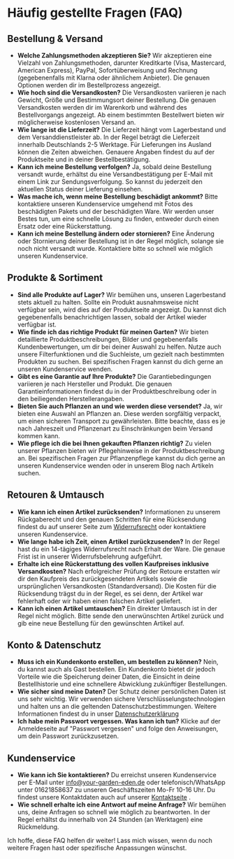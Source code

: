 # Häufig gestellte Fragen (FAQ)

## Bestellung & Versand

*   **Welche Zahlungsmethoden akzeptieren Sie?**
    Wir akzeptieren eine Vielzahl von Zahlungsmethoden, darunter Kreditkarte (Visa, Mastercard, American Express), PayPal, Sofortüberweisung und Rechnung (gegebenenfalls mit Klarna oder ähnlichem Anbieter). Die genauen Optionen werden dir im Bestellprozess angezeigt.
*   **Wie hoch sind die Versandkosten?**
    Die Versandkosten variieren je nach Gewicht, Größe und Bestimmungsort deiner Bestellung. Die genauen Versandkosten werden dir im Warenkorb und während des Bestellvorgangs angezeigt. Ab einem bestimmten Bestellwert bieten wir möglicherweise kostenlosen Versand an.
*   **Wie lange ist die Lieferzeit?**
    Die Lieferzeit hängt vom Lagerbestand und dem Versanddienstleister ab. In der Regel beträgt die Lieferzeit innerhalb Deutschlands 2-5 Werktage. Für Lieferungen ins Ausland können die Zeiten abweichen. Genauere Angaben findest du auf der Produktseite und in deiner Bestellbestätigung.
*   **Kann ich meine Bestellung verfolgen?**
    Ja, sobald deine Bestellung versandt wurde, erhältst du eine Versandbestätigung per E-Mail mit einem Link zur Sendungsverfolgung. So kannst du jederzeit den aktuellen Status deiner Lieferung einsehen.
*   **Was mache ich, wenn meine Bestellung beschädigt ankommt?**
    Bitte kontaktiere unseren Kundenservice umgehend mit Fotos des beschädigten Pakets und der beschädigten Ware. Wir werden unser Bestes tun, um eine schnelle Lösung zu finden, entweder durch einen Ersatz oder eine Rückerstattung.
*   **Kann ich meine Bestellung ändern oder stornieren?**
    Eine Änderung oder Stornierung deiner Bestellung ist in der Regel möglich, solange sie noch nicht versandt wurde. Kontaktiere bitte so schnell wie möglich unseren Kundenservice.

## Produkte & Sortiment

*   **Sind alle Produkte auf Lager?**
    Wir bemühen uns, unseren Lagerbestand stets aktuell zu halten. Sollte ein Produkt ausnahmsweise nicht verfügbar sein, wird dies auf der Produktseite angezeigt. Du kannst dich gegebenenfalls benachrichtigen lassen, sobald der Artikel wieder verfügbar ist.
*   **Wie finde ich das richtige Produkt für meinen Garten?**
    Wir bieten detaillierte Produktbeschreibungen, Bilder und gegebenenfalls Kundenbewertungen, um dir bei deiner Auswahl zu helfen. Nutze auch unsere Filterfunktionen und die Suchleiste, um gezielt nach bestimmten Produkten zu suchen. Bei spezifischen Fragen kannst du dich gerne an unseren Kundenservice wenden.
*   **Gibt es eine Garantie auf Ihre Produkte?**
    Die Garantiebedingungen variieren je nach Hersteller und Produkt. Die genauen Garantieinformationen findest du in der Produktbeschreibung oder in den beiliegenden Herstellerangaben.
*   **Bieten Sie auch Pflanzen an und wie werden diese versendet?**
    Ja, wir bieten eine Auswahl an Pflanzen an. Diese werden sorgfältig verpackt, um einen sicheren Transport zu gewährleisten. Bitte beachte, dass es je nach Jahreszeit und Pflanzenart zu Einschränkungen beim Versand kommen kann.
*   **Wie pflege ich die bei Ihnen gekauften Pflanzen richtig?**
    Zu vielen unserer Pflanzen bieten wir Pflegehinweise in der Produktbeschreibung an. Bei spezifischen Fragen zur Pflanzenpflege kannst du dich gerne an unseren Kundenservice wenden oder in unserem Blog nach Artikeln suchen.

## Retouren & Umtausch

*   **Wie kann ich einen Artikel zurücksenden?**
    Informationen zu unserem Rückgaberecht und den genauen Schritten für eine Rücksendung findest du auf unserer Seite zum [Widerrufsrecht](/widerrufsrecht) oder kontaktiere unseren Kundenservice.
*   **Wie lange habe ich Zeit, einen Artikel zurückzusenden?**
    In der Regel hast du ein 14-tägiges Widerrufsrecht nach Erhalt der Ware. Die genaue Frist ist in unserer Widerrufsbelehrung aufgeführt.
*   **Erhalte ich eine Rückerstattung des vollen Kaufpreises inklusive Versandkosten?**
    Nach erfolgreicher Prüfung der Retoure erstatten wir dir den Kaufpreis des zurückgesendeten Artikels sowie die ursprünglichen Versandkosten (Standardversand). Die Kosten für die Rücksendung trägst du in der Regel, es sei denn, der Artikel war fehlerhaft oder wir haben einen falschen Artikel geliefert.
*   **Kann ich einen Artikel umtauschen?**
    Ein direkter Umtausch ist in der Regel nicht möglich. Bitte sende den unerwünschten Artikel zurück und gib eine neue Bestellung für den gewünschten Artikel auf.

## Konto & Datenschutz

*   **Muss ich ein Kundenkonto erstellen, um bestellen zu können?**
    Nein, du kannst auch als Gast bestellen. Ein Kundenkonto bietet dir jedoch Vorteile wie die Speicherung deiner Daten, die Einsicht in deine Bestellhistorie und eine schnellere Abwicklung zukünftiger Bestellungen.
*   **Wie sicher sind meine Daten?**
    Der Schutz deiner persönlichen Daten ist uns sehr wichtig. Wir verwenden sichere Verschlüsselungstechnologien und halten uns an die geltenden Datenschutzbestimmungen. Weitere Informationen findest du in unser [Datenschutzerklärung](/datenschutz)
*   **Ich habe mein Passwort vergessen. Was kann ich tun?**
    Klicke auf der Anmeldeseite auf "Passwort vergessen" und folge den Anweisungen, um dein Passwort zurückzusetzen.

## Kundenservice

*   **Wie kann ich Sie kontaktieren?**
    Du erreichst unseren Kundenservice per E-Mail unter info@your-garden-eden.de oder telefonisch/WhatsApp unter 01621858637 zu unseren Geschäftszeiten Mo-Fr 10-16 Uhr. Du findest unsere Kontaktdaten auch auf unserer [Kontaktseite](/kontakt) .
*   **Wie schnell erhalte ich eine Antwort auf meine Anfrage?**
    Wir bemühen uns, deine Anfragen so schnell wie möglich zu beantworten. In der Regel erhältst du innerhalb von 24 Stunden (an Werktagen) eine Rückmeldung.

Ich hoffe, diese FAQ helfen dir weiter! Lass mich wissen, wenn du noch weitere Fragen hast oder spezifische Anpassungen wünschst.